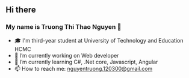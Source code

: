## Hi there
### My name is Truong Thi Thao Nguyen 👋


- 🎓 I'm third-year student at University of Technology and Education HCMC
- 🔭 I’m currently working on Web developer
- 🌱 I’m currently learning C#, .Net core, Javascript, Angular
- 📫 How to reach me: nguyentruong.120300@gmail.com

